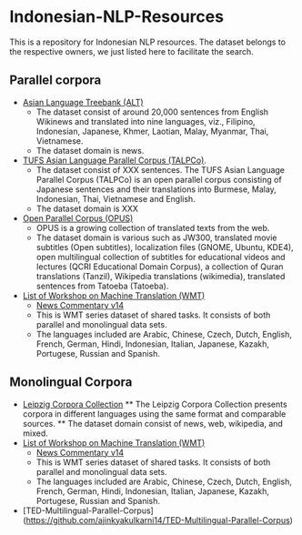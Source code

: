 # Indonesian-NLP-Resources
This is a repository for Indonesian NLP resources. The dataset belongs to the respective owners, we just listed here to facilitate the search. 

## Parallel corpora
* [Asian Language Treebank (ALT)](http://www2.nict.go.jp/astrec-att/member/mutiyama/ALT/)
  * The dataset consist of around 20,000 sentences from English Wikinews and translated into nine languages, viz., Filipino, Indonesian, Japanese, Khmer, Laotian, Malay, Myanmar, Thai, Vietnamese. 
  * The dataset domain is news.
* [TUFS Asian Language Parallel Corpus (TALPCo)](https://github.com/matbahasa/TALPCo).
  * The dataset consist of XXX sentences. The TUFS Asian Language Parallel Corpus (TALPCo) is an open parallel corpus consisting of Japanese sentences and their translations into Burmese, Malay, Indonesian, Thai, Vietnamese and English.
  * The dataset domain is XXX
* [Open Parallel Corpus (OPUS)](http://opus.nlpl.eu/)
  * OPUS is a growing collection of translated texts from the web. 
  * The dataset domain is various such as JW300, translated movie subtitles (Open subtitles), localization files (GNOME, Ubuntu, KDE4), open multilingual collection of subtitles for educational videos and lectures (QCRI Educational Domain Corpus), a collection of Quran translations (Tanzil), Wikipedia translations (wikimedia), translated sentences from Tatoeba (Tatoeba).
* [List of Workshop on Machine Translation (WMT)](http://www.statmt.org/wmt19/translation-task.html)
  * [News Commentary v14](http://data.statmt.org/news-commentary/v14/training/)
  * This is WMT series dataset of shared tasks. It consists of both parallel and monolingual data sets. 
  * The languages included are Arabic, Chinese, Czech, Dutch, English, French, German, Hindi, Indonesian, Italian, Japanese,  Kazakh, Portugese, Russian and Spanish.
  
## Monolingual Corpora
* [Leipzig Corpora Collection](https://wortschatz.uni-leipzig.de/en/download/)
 ** The Leipzig Corpora Collection presents corpora in different languages using the same format and comparable sources. 
 ** The dataset domain consist of news, web, wikipedia, and mixed.
* [List of Workshop on Machine Translation (WMT)](http://www.statmt.org/wmt19/translation-task.html)
  * [News Commentary v14](http://data.statmt.org/news-commentary/v14/training-monolingual/)
  * This is WMT series dataset of shared tasks. It consists of both parallel and monolingual data sets. 
  * The languages included are Arabic, Chinese, Czech, Dutch, English, French, German, Hindi, Indonesian, Italian, Japanese,  Kazakh, Portugese, Russian and Spanish.
* [TED-Multilingual-Parallel-Corpus] (https://github.com/ajinkyakulkarni14/TED-Multilingual-Parallel-Corpus)

